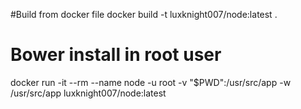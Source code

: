 #Build from docker file
docker build -t luxknight007/node:latest .

# Bower install in root user
docker run -it --rm --name node -u root -v "$PWD":/usr/src/app -w /usr/src/app luxknight007/node:latest <node command>
